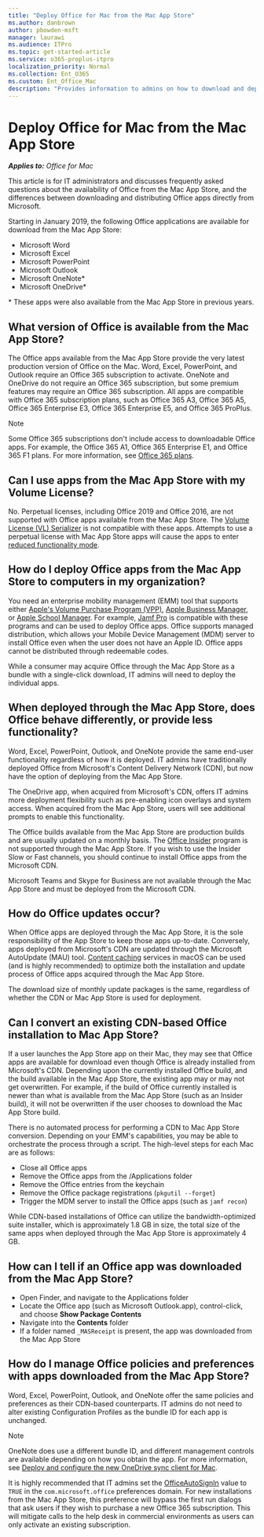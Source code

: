 ```yaml
---
title: "Deploy Office for Mac from the Mac App Store"
ms.author: danbrown
author: pbowden-msft
manager: laurawi
ms.audience: ITPro
ms.topic: get-started-article
ms.service: o365-proplus-itpro
localization_priority: Normal
ms.collection: Ent_O365
ms.custom: Ent_Office_Mac
description: "Provides information to admins on how to download and deploy Office for Mac from the Mac App Store"
---
```


# Deploy Office for Mac from the Mac App Store

***Applies to:*** *Office for Mac*

This article is for IT administrators and discusses frequently asked questions about the availability of Office from the Mac App Store, and the differences between downloading and distributing Office apps directly from Microsoft.

Starting in January 2019, the following Office applications are available for download from the Mac App Store:
- Microsoft Word
- Microsoft Excel
- Microsoft PowerPoint
- Microsoft Outlook
- Microsoft OneNote*
- Microsoft OneDrive*

\* These apps were also available from the Mac App Store in previous years.

## What version of Office is available from the Mac App Store?
The Office apps available from the Mac App Store provide the very latest production version of Office on the Mac. Word, Excel, PowerPoint, and Outlook require an Office 365 subscription to activate. OneNote and OneDrive do not require an Office 365 subscription, but some premium features may require an Office 365 subscription. All apps are compatible with Office 365 subscription plans, such as Office 365 A3, Office 365 A5, Office 365 Enterprise E3, Office 365 Enterprise E5, and Office 365 ProPlus.

> [!NOTE]
> Some Office 365 subscriptions don't include access to downloadable Office apps. For example, the Office 365 A1, Office 365 Enterprise E1, and Office 365 F1 plans. For more information, see [Office 365 plans](https://products.office.com/business/compare-more-office-365-for-business-plans).

## Can I use apps from the Mac App Store with my Volume License?
No. Perpetual licenses, including Office 2019 and Office 2016, are not supported with Office apps available from the Mac App Store. The [Volume License (VL) Serializer](volume-license-serializer.md) is not compatible with these apps. Attempts to use a perpetual license with Mac App Store apps will cause the apps to enter [reduced functionality mode](https://go.microsoft.com/fwlink/?linkid=2060861).

## How do I deploy Office apps from the Mac App Store to computers in my organization?
You need an enterprise mobility management (EMM) tool that supports either [Apple's Volume Purchase Program (VPP)](https://volume.itunes.apple.com/), [Apple Business Manager](https://www.apple.com/business/it/), or [Apple School Manager](https://www.apple.com/education/it/). For example, [Jamf Pro](https://www.jamf.com/) is compatible with these programs and can be used to deploy Office apps. Office supports managed distribution, which allows your Mobile Device Management (MDM) server to install Office even when the user does not have an Apple ID. Office apps cannot be distributed through redeemable codes.

While a consumer may acquire Office through the Mac App Store as a bundle with a single-click download, IT admins will need to deploy the individual apps.

## When deployed through the Mac App Store, does Office behave differently, or provide less functionality?
Word, Excel, PowerPoint, Outlook, and OneNote provide the same end-user functionality regardless of how it is deployed. IT admins have traditionally deployed Office from Microsoft's Content Delivery Network (CDN), but now have the option of deploying from the Mac App Store.

The OneDrive app, when acquired from Microsoft's CDN, offers IT admins more deployment flexibility such as pre-enabling icon overlays and system access. When acquired from the Mac App Store, users will see additional prompts to enable this functionality.

The Office builds available from the Mac App Store are production builds and are usually updated on a monthly basis. The [Office Insider](https://insider.office.com/) program is not supported through the Mac App Store. If you wish to use the Insider Slow or Fast channels, you should continue to install Office apps from the Microsoft CDN.

Microsoft Teams and Skype for Business are not available through the Mac App Store and must be deployed from the Microsoft CDN.

## How do Office updates occur?
When Office apps are deployed through the Mac App Store, it is the sole responsibility of the App Store to keep those apps up-to-date. Conversely, apps deployed from Microsoft's CDN are updated through the Microsoft AutoUpdate (MAU) tool. [Content caching](https://support.apple.com/guide/mac-help/about-content-caching-on-mac-mchl9388ba1b/mac) services in macOS can be used (and is highly recommended) to optimize both the installation and update process of Office apps acquired through the Mac App Store.

The download size of monthly update packages is the same, regardless of whether the CDN or Mac App Store is used for deployment.

## Can I convert an existing CDN-based Office installation to Mac App Store?
If a user launches the App Store app on their Mac, they may see that Office apps are available for download even though Office is already installed from Microsoft's CDN. Depending upon the currently installed Office build, and the build available in the Mac App Store, the existing app may or may not get overwritten. For example, if the build of Office currently installed is newer than what is available from the Mac App Store (such as an Insider build), it will not be overwritten if the user chooses to download the Mac App Store build.

There is no automated process for performing a CDN to Mac App Store conversion. Depending on your EMM's capabilities, you may be able to orchestrate the process through a script. The high-level steps for each Mac are as follows:
- Close all Office apps
- Remove the Office apps from the /Applications folder
- Remove the Office entries from the keychain
- Remove the Office package registrations (`pkgutil --forget`)
- Trigger the MDM server to install the Office apps (such as `jamf recon`)

While CDN-based installations of Office can utilize the bandwidth-optimized suite installer, which is approximately 1.8 GB in size, the total size of the same apps when deployed through the Mac App Store is approximately 4 GB.

## How can I tell if an Office app was downloaded from the Mac App Store?
- Open Finder, and navigate to the Applications folder
- Locate the Office app (such as Microsoft Outlook.app), control-click, and choose **Show Package Contents**
- Navigate into the **Contents** folder
- If a folder named `_MASReceipt` is present, the app was downloaded from the Mac App Store

## How do I manage Office policies and preferences with apps downloaded from the Mac App Store?
Word, Excel, PowerPoint, Outlook, and OneNote offer the same policies and preferences as their CDN-based counterparts. IT admins do not need to alter existing Configuration Profiles as the bundle ID for each app is unchanged.

> [!NOTE]
> OneNote does use a different bundle ID, and different management controls are available depending on how you obtain the app. For more information, see [Deploy and configure the new OneDrive sync client for Mac](https://docs.microsoft.com/onedrive/deploy-and-configure-on-macos).

It is highly recommended that IT admins set the [OfficeAutoSignIn](preferences-outlook.md#automatically-configure-office-365-mailbox-on-first-launch) value to `TRUE` in the `com.microsoft.office` preferences domain. For new installations from the Mac App Store, this preference will bypass the first run dialogs that ask users if they wish to purchase a new Office 365 subscription. This will mitigate calls to the help desk in commercial environments as users can only activate an existing subscription.
